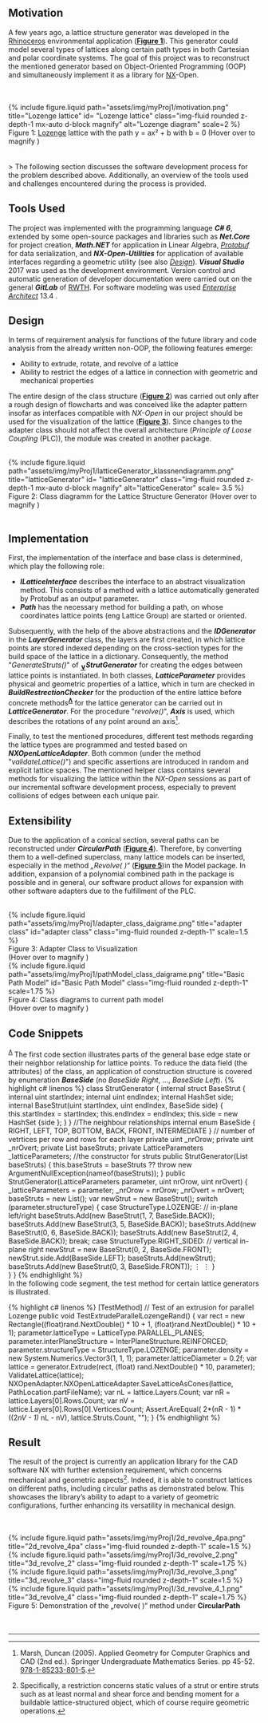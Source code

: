 ## Motivation
A few years ago, a lattice structure generator was developed in the [Rhinoceros](https://en.wikipedia.org/wiki/Rhinoceros_3D "Rhinoceros 3D") environmental application (__[Figure 1](#caption1)__). This generator could model several types of lattices along certain path types in both Cartesian and polar coordinate systems. The goal of this project was to reconstruct the mentioned generator based on Object-Oriented Programming (OOP) and simultaneously implement it as a library for [NX](https://en.wikipedia.org/wiki/Siemens_NX "Siemens NX")-Open.
<br>
<br>
<br>
<div class="image-270dg-grid-caption-wrapper">
<div class="row ">
    <div class="col-sm mt-3 mt-md-0 img-magnifier-container" id="caption1">
        {% include figure.liquid path="assets/img/myProj1/motivation.png" title="Lozenge lattice" id= "Lozenge lattice"
        class="img-fluid rounded z-depth-1 mx-auto d-block magnify" alt="Lozenge diagram" scale=2 %}
    </div>
</div>
<div class="caption">
    Figure 1: <a href="https://en.wikipedia.org/wiki/Rhombus">Lozenge</a> lattice with the path y = ax² + b with b = 0 (Hover over to magnify
    <tr>
      <td>
        <i class="fa-solid fa-magnifying-glass-plus iconmagnifyPlus" aria-hidden="true"></i>
      </td>
      <td class="building">)</td>
    </tr>
</div>
</div>
<br>
<br>
>
The following section discusses the software development process for the problem described above. Additionally, an overview of the tools used and challenges encountered during the process is provided.

## Tools Used
The project was implemented with the programming language ***C# 6***, extended by some open-source packages and libraries such as ***Net.Core*** for project creation, ***Math.NET*** for application in Linear Algebra, *[Protobuf](https://protobuf.dev/)*  for data serialization, and ***NX-Open-Utilities*** for application of available interfaces regarding a geometric utility (see also _[Design](#design)_). ***Visual Studio*** 2017 was used as the development environment. Version control and automatic generation of developer documentation were carried out on the general ***GitLab*** of [RWTH](https://www.rwth-aachen.de/go/id/a/?lidx=1). For software modeling was used *[Enterprise Architect](https://en.wikipedia.org/wiki/Enterprise_Architect_(software))* 13.4 .


## Design
In terms of requirement analysis for functions of the future library and code analysis from the already written non-OOP, the following features emerge:
- Ability to extrude, rotate, and revolve of a lattice
- Ability to restrict the edges of a lattice in connection with geometric and mechanical properties

The entire design of the class structure (__[Figure 2](#caption2 "Class diagram for Gitter-Struktur-Generator")__) was carried out only after a rough design of flowcharts and was conceived like the adapter pattern insofar as interfaces compatible with *NX-Open*  in our project should be used for the visualization of the lattice (__[Figure 3](#caption3)__). Since changes to the adapter class should not affect the overall architecture (*Principle of Loose Coupling* (PLC)), the module was created in another package.

<br>
<div class="image-270dg-grid-caption-wrapper">
<div class="row ">
    <div class="col-sm mt-3 mt-md-0 img-magnifier-container" id="caption2">
        {% include figure.liquid path="assets/img/myProj1/latticeGenerator_klassnendiagramm.png" title="latticeGenerator" id= "latticeGenerator"
        class="img-fluid rounded z-depth-1 mx-auto d-block magnify" alt="latticeGenerator" scale= 3.5 %}
    </div>
</div>
<div class="caption">
    Figure 2: Class diagramm for the Lattice Structure Generator (Hover over to magnify
    <tr>
      <td>
        <i class="fa-solid fa-magnifying-glass-plus iconmagnifyPlus" aria-hidden="true"></i>
      </td>
      <td class="building">)</td>
    </tr>
</div>
</div>
<br>

## Implementation
First, the implementation of the interface and base class is determined, which play the following role:
- ***ILatticeInterface*** describes the interface to an abstract visualization method. This consists of a method with a lattice automatically generated by Protobuf as an output parameter.
- ***Path*** has the necessary method for building a path, on whose coordinates lattice points (eng Lattice Group) are started or oriented.

<a id="word-to-refer"></a>
Subsequently, with the help of the above abstractions and the ***IDGenerator*** in the ***LayerGenerator*** class, the layers are first created, in which lattice points are stored indexed depending on the cross-section types for the build space of the lattice in a dictionary. Consequently, the method "*GenerateStruts()*" of <sub style="font-size: 1.02em;">__[∨](#code-snippets "StrutGenerator Class")__</sub>***StrutGenerator***
for creating the edges between lattice points is instantiated. In both classes, ***LatticeParameter*** provides physical and geometric properties of a lattice, which in turn are checked in ***BuildRestrectionChecker*** for the production of the entire lattice before concrete methods<sup style="font-size: 0.85em;">**[Ʌ](#design "Abilities")**</sup> for the lattice generator can be carried out in ***LatticeGenerator***. For the procedure "*revolve()*", ***Axis*** is used, which
 describes the rotations of any point around an axis[^M05].  


[^M05]: Marsh, Duncan (2005). Applied Geometry for Computer Graphics and CAD (2nd ed.). Springer Undergraduate Mathematics Series. pp 45-52. [978-1-85233-801-5](https://link.springer.com/book/10.1007/b138823).

Finally, to test the mentioned procedures, different test methods regarding the lattice types are programmed and tested based on ***NXOpenLatticeAdapter***. Both common (under the method "*validateLattice()*") and specific assertions are introduced in random and explicit lattice spaces. The mentioned helper class contains several methods for visualizing the lattice within the *NX-Open*  sessions as part of our incremental software development process, especially to prevent collisions of edges between each unique pair.


## Extensibility
Due to the application of a conical section, several paths can be reconstructed under ***CircularPath*** (__[Figure 4](#caption4)__). Therefore, by converting them to a well-defined superclass, many lattice models can be inserted, especially in the method *„Revolve( )“* (__[Figure 5](#caption5)__)in the Model package. In addition, expansion of a polynomial combined path in the package is possible and in general, our software product allows for expansion with other software adapters due to the fulfillment of the PLC.

<br>
<div class="row justify-content-sm-center align-items-end">
    <div class="col-sm-5 mt-3 mt-md-0 d-flex flex-column" id="caption3">
        {% include figure.liquid path="assets/img/myProj1/adapter_class_daigrame.png" title="adapter class" id="adapter class" 
            class="img-fluid rounded z-depth-1" scale=1.5 %}
        <div class="caption">Figure 3: Adapter Class to Visualization <br> (Hover over to magnify
         <tr>
           <td style="vertical-align: top; text-align: center" >
             <i class="fa-sharp fa-solid fa-magnifying-glass-plus iconmagnifyPlus" aria-hidden="true"></i>
           </td>
           <td class="building">)</td>
         </tr>
        </div>
    </div>
    <div class="col-sm-7 mt-3 mt-md-0 d-flex flex-lg-column" id="caption4">
        {% include figure.liquid path="assets/img/myProj1/pathModel_class_daigrame.png" title="Basic Path Model"  id="Basic Path Model" class="img-fluid rounded z-depth-1" scale=1.75 %}
        <div class="caption">Figure 4: Class diagrams to current path model <br> (Hover over to magnify
         <tr>
           <td style="vertical-align: top; text-align: center" >
             <i class="fa-sharp fa-solid fa-magnifying-glass-plus iconmagnifyPlus" aria-hidden="true"></i>
           </td>
           <td class="building">)</td>
         </tr>
        </div>
    </div>
</div>


## Code Snippets
<sup style="font-size: 0.85em;">[Ʌ](#word-to-refer "StrutGenerator") </sup>The first code section illustrates parts of the general base edge state or their neighbor relationship for lattice points. To reduce the data field (the attributes) of the class, an application of construction structure is covered by enumeration ***BaseSide*** (no *BaseSide Right*, ..., *BaseSide Left*).
{% highlight c# linenos %}
class StrutGenerator
{
    internal struct BaseStrut
    {
        internal uint startIndex;
        internal uint endIndex;
        internal HashSet<BaseSide> side;
        internal BaseStrut(uint startIndex, uint endIndex, BaseSide side)
        {
            this.startIndex = startIndex;
            this.endIndex = endIndex;
            this.side = new HashSet<BaseSide> {side };
        }
    }
    //The neighbour relationships
    internal enum BaseSide
    {
        RIGHT,
        LEFT,
        TOP,
        BOTTOM,
        BACK,
        FRONT,
        INTERMEDIATE
    }
    // number of vetrtices per row and rows for each layer
    private uint _nrOrow;
    private uint _nrOvert;
    private List<BaseStrut> baseStruts;
    private LatticeParameters _latticeParameters;
    //the constructor for struts
    public StrutGenerator(List<BaseStrut> baseStruts)
    {
        this.baseStruts = baseStruts ?? throw new ArgumentNullException(nameof(baseStruts));
    }
    public StrutGenerator(LatticeParameters parameter, uint nrOrow, uint nrOvert)
    {
        _latticeParameters = parameter;
        _nrOrow = nrOrow;
        _nrOvert = nrOvert;
        baseStruts = new List<BaseStrut>();
        var newStrut = new BaseStrut();
        switch (parameter.structureType)
        {
            case StructureType.LOZENGE:
            // in-plane left/right
                baseStruts.Add(new BaseStrut(1, 7, BaseSide.BACK));
                baseStruts.Add(new BaseStrut(3, 5, BaseSide.BACK));
                baseStruts.Add(new BaseStrut(0, 6, BaseSide.BACK));
                baseStruts.Add(new BaseStrut(2, 4, BaseSide.BACK));
                break;
            case StructureType.RIGHT_SIDED:
                // vertical in-plane right
                newStrut = new BaseStrut(0, 2, BaseSide.FRONT);
                newStrut.side.Add(BaseSide.LEFT);
                baseStruts.Add(newStrut);
                baseStruts.Add(new BaseStrut(0, 3, BaseSide.FRONT));
             ⋮
             ⋮
        }  
    } 
}
{% endhighlight %}
<br>
In the following code segment, the test method for certain lattice generators is illustrated.

{% highlight c# linenos %}
[TestMethod]
// Test of an extrusion for parallel Lozenge
public void TestExtrudeParallelLozengeRand()
{
    var rect = new Rectangle((float)rand.NextDouble() * 10 + 1, (float)rand.NextDouble() * 10 + 1);
    parameter.latticeType = LatticeType.PARALLEL_PLANES;
    parameter.interPlaneStructure = InterPlaneStructure.REINFORCED;
    parameter.structureType = StructureType.LOZENGE;
    parameter.density = new System.Numerics.Vector3(1, 1, 1);
    parameter.latticeDiameter = 0.2f;
    var lattice = generator.Extrude(rect, (float) rand.NextDouble() * 10, parameter);
    ValidateLattice(lattice);
    NXOpenAdapter.NXOpenLatticeAdapter.SaveLatticeAsCones(lattice, PathLocation.partFileName);
    var nL = lattice.Layers.Count;
    var nR = lattice.Layers[0].Rows.Count;
    var nV = lattice.Layers[0].Rows[0].Vertices.Count;
    Assert.AreEqual( 2*(nR - 1) * ((2*nV - 1)* nL - nV), lattice.Struts.Count, "");
}
{% endhighlight %}
<br>
## Result
The result of the project is currently an application library for the CAD software NX with further extension requirement, which concerns mechanical and geometric aspects[^aspect]. Indeed, it is able to construct lattices on different paths, including circular paths as demonstrated below. This showcases the library’s ability to adapt to a variety of geometric configurations, further enhancing its versatility in mechanical design.

[^aspect]: Specifically, a restriction concerns static values of a strut or entire struts such as at least normal and shear force and bending moment for a buildable lattice-structured object, which of course require geometric operations.
<br>
<br>
<div class="row justify-content-sm-center align-items-end">
    <div class="col-sm-6 mt-3 mt-md-0 d-flex flex-column">
        {% include figure.liquid path="assets/img/myProj1/2d_revolve_4pa.png" title="2d_revolve_4pa" 
            class="img-fluid rounded z-depth-1" scale=1.5 %}
    </div>
    <div class="col-sm-6 mt-3 mt-md-0 d-flex flex-lg-column">
        {% include figure.liquid path="assets/img/myProj1/3d_revolve_2.png" title="3d_revolve_2" class="img-fluid rounded z-depth-1" scale=1.75 %}
    </div>
</div>
<div class="row justify-content-sm-center align-items-end">
    <div class="col-sm-6 mt-3 mt-md-0 d-flex flex-column" id="caption5">
        {% include figure.liquid path="assets/img/myProj1/3d_revolve_3.png" title="3d_revolve_3" 
            class="img-fluid rounded z-depth-1" scale=1.5 %}
    </div>
    <div class="col-sm-6 mt-3 mt-md-0 d-flex flex-lg-column">
        {% include figure.liquid path="assets/img/myProj1/3d_revolve_4_1.png" title="3d_revolve_4" class="img-fluid rounded z-depth-1" scale=1.75 %}
    </div>
</div>
<div class="caption">
   Figure 5: Demonstration of the „revolve( )“ method under <span style="font-weight: bold;">CircularPath</span>
</div>
<br>
<br>

****


